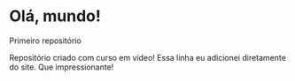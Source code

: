 # Olá, mundo!
 Primeiro repositório 
 
 Repositório criado com curso em vídeo!
Essa linha eu adicionei diretamente do site. Que impressionante!
